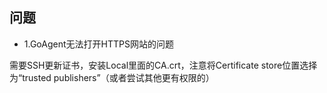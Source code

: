 

## 问题

* 1.GoAgent无法打开HTTPS网站的问题

需要SSH更新证书，安装Local里面的CA.crt，注意将Certificate store位置选择为“trusted publishers”（或者尝试其他更有权限的）


